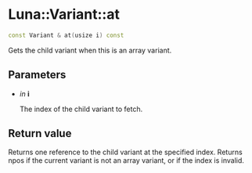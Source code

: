 # Luna::Variant::at

```c++
const Variant & at(usize i) const
```

Gets the child variant when this is an array variant. 



## Parameters
* *in* **i**

    The index of the child variant to fetch. 

## Return value
Returns one reference to the child variant at the specified index. Returns npos if the current variant is not an array variant, or if the index is invalid. 

